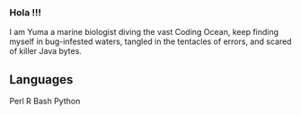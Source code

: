 ### Hola !!!

I am Yuma a marine biologist diving the vast Coding Ocean, keep finding myself in bug-infested waters, tangled in the tentacles of errors, and scared of killer Java bytes. 

## Languages

Perl
R
Bash
Python 
